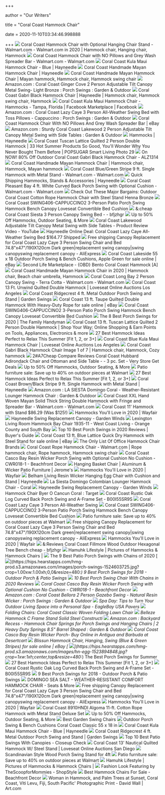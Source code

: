 +++
        
author = "Our Writers"
        
title = "Coral Coast Hammock Chair"
        
date = 2020-11-10T03:34:46.998888
        
+++
[ ![](https://i.pinimg.com/originals/c4/be/d8/c4bed88219a723cf8a71781888e179ec.jpg)](https://i.pinimg.com/originals/c4/be/d8/c4bed88219a723cf8a71781888e179ec.jpg) Coral Coast Hammock Chair with Optional Hanging Chair Stand - Walmart.com -  Walmart.com in 2020 | Hammock chair, Hanging chair, Hammock
[ ![](https://i5.walmartimages.com/asr/185f899c-4fe6-4eb6-b8de-85a17e1e34b3_1.d005a26de786ce9e449eaa6d682f0cd1.jpeg?odnWidth=612&odnHeight=612&odnBg=ffffff)](https://i5.walmartimages.com/asr/185f899c-4fe6-4eb6-b8de-85a17e1e34b3_1.d005a26de786ce9e449eaa6d682f0cd1.jpeg?odnWidth=612&odnHeight=612&odnBg=ffffff) Coral Coast Hammock Chair with NO Pillows and Grey Wash Spreader Bar -  Walmart.com - Walmart.com
[ ![](https://content.haycdn.com/mgen/master:ALZ1208.jpg?is=654,654,0xffffff)](https://content.haycdn.com/mgen/master:ALZ1208.jpg?is=654,654,0xffffff) Coral Coast Kula Maui Hammock Chair - Blue | Hayneedle
[ ![](https://content.haycdn.com/mgen/master:ch001.jpg)](https://content.haycdn.com/mgen/master:ch001.jpg) Coral Coast Handmade Mayan Hammock Chair | Hayneedle
[ ![](https://i.pinimg.com/originals/52/71/0f/52710f71db44b6c97d56a35b275fabf5.jpg)](https://i.pinimg.com/originals/52/71/0f/52710f71db44b6c97d56a35b275fabf5.jpg) Coral Coast Handmade Mayan Hammock Chair | Mayan hammock, Hammock chair, Hammock  swing chair
[ ![](https://images-na.ssl-images-amazon.com/images/I/81m5szR-iNL._AC_SY450_.jpg)](https://images-na.ssl-images-amazon.com/images/I/81m5szR-iNL._AC_SY450_.jpg) Amazon.com : Coral Coast Ginger Cove 2 Person Adjustable Tilt Canopy Metal  Swing- Light Bronze : Porch Swings : Garden & Outdoor
[ ![](https://i.pinimg.com/736x/e1/9b/de/e19bde267a01bb450830a845678f2534.jpg)](https://i.pinimg.com/736x/e1/9b/de/e19bde267a01bb450830a845678f2534.jpg) Coral Coast Gabri Black Hammock Chair | Hayneedle | Hammock chair, Hammock  swing chair, Hammock
[ ![](https://lookaside.fbsbx.com/lookaside/crawler/media/?media_id=265952324585144)](https://lookaside.fbsbx.com/lookaside/crawler/media/?media_id=265952324585144) Coral Coast Kula Maui Hammock Chair - Hammocks - Tampa, Florida | Facebook  Marketplace | Facebook
[ ![](https://images-na.ssl-images-amazon.com/images/I/712hLKmH81L._AC_SX522_.jpg)](https://images-na.ssl-images-amazon.com/images/I/712hLKmH81L._AC_SX522_.jpg) Amazon.com : Coral Coast Lazy Caye 3 Person All-Weather Swing Bed with Toss  Pillows - Cappuccino : Porch Swings : Garden & Outdoor
[ ![](https://i.ebayimg.com/images/g/kNAAAOSwB6RevgTE/s-l300.jpg)](https://i.ebayimg.com/images/g/kNAAAOSwB6RevgTE/s-l300.jpg) Coral Coast Hammock Chair With NO Pillows And Grey Wash Spreader Bar | eBay
[ ![](https://images-na.ssl-images-amazon.com/images/I/91GTGrfG42L._AC_SY450_.jpg)](https://images-na.ssl-images-amazon.com/images/I/91GTGrfG42L._AC_SY450_.jpg) Amazon.com : Sturdy Coral Coast Lakewood 2 Person Adjustable Tilt Canopy  Metal Swing with Side Tables : Garden & Outdoor
[ ![](https://images.hayneedle.com/mgen/inuse:ALZ1096.jpg)](https://images.hayneedle.com/mgen/inuse:ALZ1096.jpg) Hammocks | Hayneedle
[ ![](https://media1.popsugar-assets.com/files/thumbor/7cvuWyvgh7EjaJlV8rAMf4UWTik/fit-in/1024x1024/filters:format_auto-!!-:strip_icc-!!-/2019/05/23/795/n/1922441/d86f00bea217a3ad_netimguXPdWU/i/Coral-Coast-Tuscan-Lattice-Quilted-2-Person-Double-Hammock.jpg)](https://media1.popsugar-assets.com/files/thumbor/7cvuWyvgh7EjaJlV8rAMf4UWTik/fit-in/1024x1024/filters:format_auto-!!-:strip_icc-!!-/2019/05/23/795/n/1922441/d86f00bea217a3ad_netimguXPdWU/i/Coral-Coast-Tuscan-Lattice-Quilted-2-Person-Double-Hammock.jpg) Coral Coast Tuscan Lattice Quilted 2 Person Double Hammock | 33 Hot Summer  Products So Good, You'll Wonder Why You Never Bought Them Before | POPSUGAR  Smart Living Photo 29
[ ![](https://images.prod.meredith.com/product/73084a8fb45d1f09c4fbf27a8910a8f2/1551902164691/l/coral-coast-gabri-black-hammock-chair-with-steel-stand-alz1314)](https://images.prod.meredith.com/product/73084a8fb45d1f09c4fbf27a8910a8f2/1551902164691/l/coral-coast-gabri-black-hammock-chair-with-steel-stand-alz1314) On NOW! 80% Off Outdoor Coral Coast Gabri Black Hammock Chair - ALZ1314
[ ![](https://i.pinimg.com/originals/65/9e/18/659e1867ce79ad7f88836e1c20490806.jpg)](https://i.pinimg.com/originals/65/9e/18/659e1867ce79ad7f88836e1c20490806.jpg) Coral Coast Handmade Mayan Hammock Chair | Hammock chair, Hammock, Mayan  hammock
[ ![](https://i5.walmartimages.com/asr/3945477f-9a71-4362-bc90-814a5e650638_1.31b56b6973d9f446ef0031ecd10e5934.jpeg)](https://i5.walmartimages.com/asr/3945477f-9a71-4362-bc90-814a5e650638_1.31b56b6973d9f446ef0031ecd10e5934.jpeg) Coral Coast Blue/Green Stripe 9 ft. Single Hammock with Metal Stand -  Walmart.com - Walmart.com
[ ![](https://content.haycdn.com/mgen/master:MX105.jpg?is=400,400,0xffffff)](https://content.haycdn.com/mgen/master:MX105.jpg?is=400,400,0xffffff) Quick Shipping Hammocks, Stands & Accessories | Hayneedle
[ ![](https://i5.walmartimages.com/asr/5981528d-4f53-4ea7-8583-f7ddbe1727c8_1.59e74d275c19f81a7abefa7da030632b.jpeg?odnWidth=612&odnHeight=612&odnBg=ffffff)](https://i5.walmartimages.com/asr/5981528d-4f53-4ea7-8583-f7ddbe1727c8_1.59e74d275c19f81a7abefa7da030632b.jpeg?odnWidth=612&odnHeight=612&odnBg=ffffff) Coral Coast Pleasant Bay 4 ft. White Curved Back Porch Swing with Optional  Cushion - Walmart.com - Walmart.com
[ ![](https://images.prod.meredith.com/product/4616dfefb80b4e722c30cf72c7e5f708/1534760345859/l/island-bay-cotton-rope-hammock-chair-with-steel-stand-henna-bronze)](https://images.prod.meredith.com/product/4616dfefb80b4e722c30cf72c7e5f708/1534760345859/l/island-bay-cotton-rope-hammock-chair-with-steel-stand-henna-bronze) Check Out These Major Bargains: Outdoor Coral Coast Cotton Rope Hammock  Chair with Steel Stand Henna Bronze
[ ![](https://c.shld.net/rpx/i/s/pi/mp/10191671/prod_19124361038?src=https%3A%2F%2Fi.ebayimg.com%2Fimages%2Fg%2FdpMAAOSwx09e4iEk%2Fs-l1600.jpg&d=e5682139bf77100b950bddd3a1cba75e005f6cc4&hei=333&wid=333&op_sharpen=1)](https://c.shld.net/rpx/i/s/pi/mp/10191671/prod_19124361038?src=https%3A%2F%2Fi.ebayimg.com%2Fimages%2Fg%2FdpMAAOSwx09e4iEk%2Fs-l1600.jpg&d=e5682139bf77100b950bddd3a1cba75e005f6cc4&hei=333&wid=333&op_sharpen=1) Coral Coast SWING406-CAPPUCCINO2 3-Person Patio Porch Swing Hammock Bench  Canopy Loveseat Convertible Bed Cushion
[ ![](http://ecx.images-amazon.com/images/I/61mrDfCLdlL.SL280_.jpg)](http://ecx.images-amazon.com/images/I/61mrDfCLdlL.SL280_.jpg) &:cheap Coral Coast Siesta 3 Person Canopy Swing Bed - - bfjzhgr
[ ![](https://hip2save.com/wp-content/uploads/2019/08/Coral-Coast-Executive-XXL-Rope-Double-Hammock-2.jpg?resize=1024%2C1024&strip=all)](https://hip2save.com/wp-content/uploads/2019/08/Coral-Coast-Executive-XXL-Rope-Double-Hammock-2.jpg?resize=1024%2C1024&strip=all) Up to 50% Off Hammocks, Outdoor Seating, & More
[ ![](https://i.ytimg.com/vi/MhpQSZ_780k/hqdefault.jpg)](https://i.ytimg.com/vi/MhpQSZ_780k/hqdefault.jpg) Coral Coast Lakewood Adjustable Tilt Canopy Metal Swing with Side Tables -  Product Review Video - YouTube
[ ![](https://i0.wp.com/www.freshouttatime.com/wp-content/uploads/2019/07/Coral-Coast-Lazy-Caye.jpg?fit=700%2C700&ssl=1)](https://i0.wp.com/www.freshouttatime.com/wp-content/uploads/2019/07/Coral-Coast-Lazy-Caye.jpg?fit=700%2C700&ssl=1) Hayneedle Online Deal: Coral Coast Lazy Caye All-Weather Swing Bed $164.77  Shipped
[ ![](https://ae01.alicdn.com/kf/HTB1dYsnHFXXXXbqaXXXq6xXFXXXm/Free-shipping-Canopy-Replacement-for-Coral-Coast-Lazy-Caye-3-Person-Swing-Chair-and-Bed-74.jpg_960x960.jpg)](https://ae01.alicdn.com/kf/HTB1dYsnHFXXXXbqaXXXq6xXFXXXm/Free-shipping-Canopy-Replacement-for-Coral-Coast-Lazy-Caye-3-Person-Swing-Chair-and-Bed-74.jpg_960x960.jpg) Free shipping Canopy Replacement for Coral Coast Lazy Caye 3 Person Swing  Chair and Bed 74.8"x47"/190X120cm Dark green|replacement swing canopy|swing  canopyswing replacement canopy - AliExpress
[ ![](https://i.ebayimg.com/images/g/LikAAOSwnilfJUAb/s-l1600.jpg)](https://i.ebayimg.com/images/g/LikAAOSwnilfJUAb/s-l1600.jpg) Coral Coast Lakeside 55 x 18 Outdoor Porch Swing & Bench Cushions, Apple  Green for sale online | eBay
[ ![](https://slm-assets.secondlife.com/assets/24011752/lightbox/coral_coast_hammock_ad_final3.jpg?1562724874)](https://slm-assets.secondlife.com/assets/24011752/lightbox/coral_coast_hammock_ad_final3.jpg?1562724874) Second Life Marketplace - {OBD} Bento Coral Coast Hammock [A]
[ ![](https://i.pinimg.com/474x/9f/59/32/9f5932a7f23f6c673208b018e0bfbfd0.jpg)](https://i.pinimg.com/474x/9f/59/32/9f5932a7f23f6c673208b018e0bfbfd0.jpg) Coral Coast Handmade Mayan Hammock Chair in 2020 | Hammock chair, Beach  chair umbrella, Hammock
[ ![](https://i5.walmartimages.com/asr/6d3a17a1-92ee-4f9b-aabe-9dbf7e3ea4ec.22e2317f043ec284ea955220e2d13ea8.jpeg?odnWidth=612&odnHeight=612&odnBg=ffffff)](https://i5.walmartimages.com/asr/6d3a17a1-92ee-4f9b-aabe-9dbf7e3ea4ec.22e2317f043ec284ea955220e2d13ea8.jpeg?odnWidth=612&odnHeight=612&odnBg=ffffff) Coral Coast Long Bay 2 Person Canopy Swing - Terra Cotta - Walmart.com -  Walmart.com
[ ![](https://cdn.filestackcontent.com/resize=w:2000,h:2000,f:crop/auto_image/compress/quality=v:60/67WYherbRk65TlgbB9It)](https://cdn.filestackcontent.com/resize=w:2000,h:2000,f:crop/auto_image/compress/quality=v:60/67WYherbRk65TlgbB9It) Coral Coast 13 Ft. Unwind Quilted Double Hammock | Loveseat Online Auctions  Los Angeles
[ ![](http://gardenswings.name/wp-content/uploads/Coral_Coast_Ridgecrest_4_ft_Metal_Outdoor_Porch_Swing_and_Stand_01_tuf.jpg)](http://gardenswings.name/wp-content/uploads/Coral_Coast_Ridgecrest_4_ft_Metal_Outdoor_Porch_Swing_and_Stand_01_tuf.jpg) Coral Coast Ridgecrest 4 ft. Metal Outdoor Porch Swing and Stand | Garden  Swings
[ ![](https://i.ebayimg.com/images/g/MH0AAOSwrjtc1bKd/s-l1600.jpg)](https://i.ebayimg.com/images/g/MH0AAOSwrjtc1bKd/s-l1600.jpg) Coral Coast 13 ft. Taupe Quilted Double Hammock With Heavy-Duty Rope for  sale online | eBay
[ ![](https://c.shld.net/rpx/i/s/pi/mp/10191671/prod_19124360138?src=https%3A%2F%2Fi.ebayimg.com%2Fimages%2Fg%2F2-cAAOSwC89e4iAY%2Fs-l1600.jpg&d=3deab36dddd70b1a8339908b549d1830a1b632da&?hei=64&wid=64&qlt=50)](https://c.shld.net/rpx/i/s/pi/mp/10191671/prod_19124360138?src=https%3A%2F%2Fi.ebayimg.com%2Fimages%2Fg%2F2-cAAOSwC89e4iAY%2Fs-l1600.jpg&d=3deab36dddd70b1a8339908b549d1830a1b632da&?hei=64&wid=64&qlt=50) Coral Coast SWING406-CAPPUCCINO2 3-Person Patio Porch Swing Hammock Bench  Canopy Loveseat Convertible Bed Cushion
[ ![](https://www.familyhandyman.com/wp-content/uploads/2020/08/porch-swing-5b31b6c3-87d0-4196-b667-9fe5bd6b55e7_1.4e6ba5a2b555f0af13c6a945186e26fc.jpg)](https://www.familyhandyman.com/wp-content/uploads/2020/08/porch-swing-5b31b6c3-87d0-4196-b667-9fe5bd6b55e7_1.4e6ba5a2b555f0af13c6a945186e26fc.jpg) The 8 Best Porch Swings for 2020 | The Family Handyman
[ ![](https://s1.sywcdn.net/getImage?url=https%3A%2F%2Fimages.hayneedle.com%2Fmgen%2Fmaster%3AALZ1007.jpg%3Fis%3D1600%2C1600%2C0xffffff&t=Product&w=1500&h=1500&qlt=100&mrg=1&str=1&s=ed82f623156eea831d5f37aa51314878)](https://s1.sywcdn.net/getImage?url=https%3A%2F%2Fimages.hayneedle.com%2Fmgen%2Fmaster%3AALZ1007.jpg%3Fis%3D1600%2C1600%2C0xffffff&t=Product&w=1500&h=1500&qlt=100&mrg=1&str=1&s=ed82f623156eea831d5f37aa51314878) Coral Coast 13 ft. Tuscan Lattice Quilted 2 Person Double Hammock | Shop  Your Way: Online Shopping & Earn Points on Tools, Appliances, Electronics &  more
[ ![](https://www.gardenoutline.com/wp-content/uploads/2019/04/Best-Hammock-Ideas-Nautical-Quilted-Hammock-by-Coral-Coast-800x800.jpg)](https://www.gardenoutline.com/wp-content/uploads/2019/04/Best-Hammock-Ideas-Nautical-Quilted-Hammock-by-Coral-Coast-800x800.jpg) 27 Best Hammock Ideas Perfect to Relax This Summer [Fit 1, 2, or 3+]
[ ![](https://cdn.filestackcontent.com/resize=w:2000,h:2000,f:crop/auto_image/compress/quality=v:60/Wml0LiiYSkiXHDKDD7dk)](https://cdn.filestackcontent.com/resize=w:2000,h:2000,f:crop/auto_image/compress/quality=v:60/Wml0LiiYSkiXHDKDD7dk) Coral Coast Blue Kula Maui Hammock Chair | Loveseat Online Auctions Los  Angeles
[ ![](https://i.pinimg.com/474x/fe/9a/05/fe9a05cae93ef30fffffb488c0a8ff2b.jpg)](https://i.pinimg.com/474x/fe/9a/05/fe9a05cae93ef30fffffb488c0a8ff2b.jpg) Coral Coast Gabri Black Hammock Chair Image 1 of 7 | Hammock chair, Hammock,  Cozy hammock
[ ![](http://ecx.images-amazon.com/images/I/61E3dbcZ6WL.jpg)](http://ecx.images-amazon.com/images/I/61E3dbcZ6WL.jpg) 2#A7Cheap Compare Reviews Coral Coast Hubbard Adirondack Chair and Ottoman  and Side Table - - 3 pc. Set - Very Store Get Deals
[ ![](https://hip2save.com/wp-content/uploads/2019/08/Coral-Coast-Executive-XXL-Rope-Double-Hammock.jpg)](https://hip2save.com/wp-content/uploads/2019/08/Coral-Coast-Executive-XXL-Rope-Double-Hammock.jpg) Up to 50% Off Hammocks, Outdoor Seating, & More
[ ![](https://www.gannett-cdn.com/presto/2020/06/10/USAT/20a74d37-49ef-4e84-aa40-0fcf5112518e-porch_swing.jpg?crop=897,673,x180,y0&quality=50&width=640)](https://www.gannett-cdn.com/presto/2020/06/10/USAT/20a74d37-49ef-4e84-aa40-0fcf5112518e-porch_swing.jpg?crop=897,673,x180,y0&quality=50&width=640) Patio furniture sale: Save up to 40% on outdoor pieces at Walmart
[ ![](https://www.gardenoutline.com/wp-content/uploads/2019/04/Best-Hammock-Ideas-Algoma-Cotton-Rope-Hammock-with-Metal-Stand-Deluxe-Set-by-Coral-Coast-800x800.jpg)](https://www.gardenoutline.com/wp-content/uploads/2019/04/Best-Hammock-Ideas-Algoma-Cotton-Rope-Hammock-with-Metal-Stand-Deluxe-Set-by-Coral-Coast-800x800.jpg) 27 Best Hammock Ideas Perfect to Relax This Summer [Fit 1, 2, or 3+]
[ ![](https://content.haycdn.com/mgen/master:USI047.jpg)](https://content.haycdn.com/mgen/master:USI047.jpg) Coral Coast Brown/Black Stripe 9 ft. Single Hammock with Metal Stand |  Hayneedle
[ ![](https://images-na.ssl-images-amazon.com/images/I/51%2BGC2RO6LL._AC_SX425_.jpg)](https://images-na.ssl-images-amazon.com/images/I/51%2BGC2RO6LL._AC_SX425_.jpg) Amazon.com : LA SIESTA Domingo Coral - Weather-Resistant Lounger Hammock  Chair : Garden & Outdoor
[ ![](https://i5.walmartimages.com/asr/80571199-95af-46b2-9275-4ed6eabeeb2c_1.d5837c771e29304e128f9fd20bda3c81.jpeg?odnWidth=612&odnHeight=612&odnBg=ffffff)](https://i5.walmartimages.com/asr/80571199-95af-46b2-9275-4ed6eabeeb2c_1.d5837c771e29304e128f9fd20bda3c81.jpeg?odnWidth=612&odnHeight=612&odnBg=ffffff) Coral Coast XXL Hand Woven Mayan Solid Thick String Double Hammock with  Fringe and Spreader Bar - Walmart.com - Walmart.com
[ ![](https://www.passionforsavings.com/content/uploads/2019/06/hammock-featured-1.png)](https://www.passionforsavings.com/content/uploads/2019/06/hammock-featured-1.png) Coral Coast 11' Hammock with Stand $86.29 (Was $125!)
[ ![](https://secure.img1-ag.wfcdn.com/im/76323016/resize-h600-w600%5Ecompr-r85/4658/46580486/Hammocks.jpg)](https://secure.img1-ag.wfcdn.com/im/76323016/resize-h600-w600%5Ecompr-r85/4658/46580486/Hammocks.jpg) Hammocks You'll Love in 2020 | Wayfair
[ ![](https://www.gardenwinds.com/images/coral-coast-bellora-gazebo-swing-v6.jpg)](https://www.gardenwinds.com/images/coral-coast-bellora-gazebo-swing-v6.jpg) Hayneedle Swing Replacement Canopy - Garden Winds
[ ![](https://images2.imgix.net/p4dbimg/8/images/1935-11.jpg?trim=color&trimcolor=FFFFFF&trimtol=5&w=1024&h=768&fm=pjpg&auto=format)](https://images2.imgix.net/p4dbimg/8/images/1935-11.jpg?trim=color&trimcolor=FFFFFF&trimtol=5&w=1024&h=768&fm=pjpg&auto=format) Lexington Living Room Hammock Bay Chair 1935-11 - West Coast Living -  Orange County and South Bay
[ ![](https://www.topbest10reviews.com/wp-content/uploads/2018/07/10.-Coral-Coast-Porch-Swing.jpg)](https://www.topbest10reviews.com/wp-content/uploads/2018/07/10.-Coral-Coast-Porch-Swing.jpg) Top 10 Best Porch Swings in 2020 Reviews | Buyer's Guide
[ ![](https://i.ebayimg.com/images/g/oK0AAOSwHSxeMcaf/s-l1600.jpg)](https://i.ebayimg.com/images/g/oK0AAOSwHSxeMcaf/s-l1600.jpg) Coral Coast 13 ft. Blue Lattice Quick Dry Hammock with Steel Stand for sale  online | eBay
[ ![](https://standorsit.com/wp-content/uploads/2019/08/Office-chair-hammock-brands.jpg)](https://standorsit.com/wp-content/uploads/2019/08/Office-chair-hammock-brands.jpg) The Only List Of Office Hammock Chair Brands
[ ![](https://i.pinimg.com/474x/58/19/08/5819083e9281f697ea8f6e28bc814946.jpg)](https://i.pinimg.com/474x/58/19/08/5819083e9281f697ea8f6e28bc814946.jpg) Coral Coast Rope Hammock Chair - Walmart.com | Rope hammock chair, Rope  hammock, Hammock swing chair
[ ![](https://images-na.ssl-images-amazon.com/images/I/519i8RyXnGL._SS510_.jpg)](https://images-na.ssl-images-amazon.com/images/I/519i8RyXnGL._SS510_.jpg) Coral Coast Casco Bay Resin Wicker Porch Swing with Optional Cushion No  Cushion - CWR018-1 - Beachfront Decor
[ ![](https://media.jeromes.com/content/Image/products/WDS80PFAE_X.jpg)](https://media.jeromes.com/content/Image/products/WDS80PFAE_X.jpg) Hanging Basket Chair | Aluminum & Wicker Patio Furniture | Jerome's
[ ![](https://secure.img1-ag.wfcdn.com/im/67191749/resize-h400-p1-w400%5Ecompr-r70/5094/50941348/Banach+Chair+Hammock.jpg)](https://secure.img1-ag.wfcdn.com/im/67191749/resize-h400-p1-w400%5Ecompr-r70/5094/50941348/Banach+Chair+Hammock.jpg) Hammocks You'll Love in 2020 | Wayfair
[ ![](https://content.haycdn.com/mgen/master:HONG001.jpg)](https://content.haycdn.com/mgen/master:HONG001.jpg) Belham Living Resin Wicker Hanging Egg Chair with Cushion and Stand |  Hayneedle
[ ![](https://static.frontera.com/media/catalog/product/cache/1/thumbnail/500x500/9df78eab33525d08d6e5fb8d27136e95/c/o/coral_2_1_1.jpg)](https://static.frontera.com/media/catalog/product/cache/1/thumbnail/500x500/9df78eab33525d08d6e5fb8d27136e95/c/o/coral_2_1_1.jpg) La Siesta Domingo Colombian Lounger Hammock Chair - Coral
[ ![](https://www.gardenwinds.com/images/coral-coast-long-bay-swing-v4.jpg)](https://www.gardenwinds.com/images/coral-coast-long-bay-swing-v4.jpg) Hayneedle Swing Replacement Canopy - Garden Winds
[ ![](https://target.scene7.com/is/image/Target/GUEST_c1e8602e-5c52-4f57-85ca-c27af3b81beb?wid=488&hei=488&fmt=pjpeg)](https://target.scene7.com/is/image/Target/GUEST_c1e8602e-5c52-4f57-85ca-c27af3b81beb?wid=488&hei=488&fmt=pjpeg) Hammock Chair Byer O Cancun Coral : Target
[ ![](http://www.justinrowan.net/image/cache/data/category_30/Coral%20Coast%20Rustic%20Oak%20Log%20Curved%20Back%20Porch%20Swing%20and%20AFrame%20Set%20B00I55SR9S-500x500-product_popup.jpg)](http://www.justinrowan.net/image/cache/data/category_30/Coral%20Coast%20Rustic%20Oak%20Log%20Curved%20Back%20Porch%20Swing%20and%20AFrame%20Set%20B00I55SR9S-500x500-product_popup.jpg) Coral Coast Rustic Oak Log Curved Back Porch Swing and A-Frame Set -  B00I55SR9S
[ ![](https://images.porch-swings.biz/l-m/lazy-caye-3-person-weather.jpg)](https://images.porch-swings.biz/l-m/lazy-caye-3-person-weather.jpg) Coral Coast Lazy Caye 3 Person All-Weather Swing
[ ![](https://c.shld.net/rpx/i/s/pi/mp/10191671/prod_19124360238?src=https%3A%2F%2Fi.ebayimg.com%2Fimages%2Fg%2F5z8AAOSwyHFe4iAY%2Fs-l1600.jpg&d=c1a1610e560202e1309145a92e0d2a4a0ebdeefe&hei=333&wid=333&op_sharpen=1)](https://c.shld.net/rpx/i/s/pi/mp/10191671/prod_19124360238?src=https%3A%2F%2Fi.ebayimg.com%2Fimages%2Fg%2F5z8AAOSwyHFe4iAY%2Fs-l1600.jpg&d=c1a1610e560202e1309145a92e0d2a4a0ebdeefe&hei=333&wid=333&op_sharpen=1) Coral Coast SWING406-CAPPUCCINO2 3-Person Patio Porch Swing Hammock Bench  Canopy Loveseat Convertible Bed Cushion
[ ![](https://www.gannett-cdn.com/presto/2020/06/10/USAT/c0559b2c-b527-4326-b675-c5466a7f7299-patio_hero.jpg?crop=4779,2689,x0,y0&width=3200&height=1680&fit=bounds)](https://www.gannett-cdn.com/presto/2020/06/10/USAT/c0559b2c-b527-4326-b675-c5466a7f7299-patio_hero.jpg?crop=4779,2689,x0,y0&width=3200&height=1680&fit=bounds) Patio furniture sale: Save up to 40% on outdoor pieces at Walmart
[ ![](https://ae01.alicdn.com/kf/HTB1K1KiRVXXXXbQXXXXq6xXFXXXX.jpg?size=529252&height=800&width=800&hash=c994da34744e19c1bcd91f2ebb5dc441)](https://ae01.alicdn.com/kf/HTB1K1KiRVXXXXbQXXXXq6xXFXXXX.jpg?size=529252&height=800&width=800&hash=c994da34744e19c1bcd91f2ebb5dc441) Free shipping Canopy Replacement for Coral Coast Lazy Caye 3 Person Swing  Chair and Bed 74.8"x47"/190X120cm Dark green|replacement swing canopy|swing  canopyswing replacement canopy - AliExpress
[ ![](https://secure.img1-ag.wfcdn.com/im/64803543/compr-r85/1213/121374216/default.jpg)](https://secure.img1-ag.wfcdn.com/im/64803543/compr-r85/1213/121374216/default.jpg) Hammocks You'll Love in 2020 | Wayfair
[ ![](http://ecx.images-amazon.com/images/I/51Ps7KYSbdL.SL280_.jpg)](http://ecx.images-amazon.com/images/I/51Ps7KYSbdL.SL280_.jpg) &:Reviews Coral Coast Fillmore Wood Outdoor Hexagonal Tree Bench cheap -  bfjzhgr
[ ![](https://cdn.shopify.com/s/files/1/0273/4797/6330/t/11/assets/Enorm-Gallery55205-Hamuhk-ThinHangoutChair-HammockChair-Coral-TropicalParadise-Panama-IslePalenque-TravelHammock-OutdoorHammock-PalmTree-Paradise-1590526926-5ecd83cebedf5_580x580.jpg?v=1590526929)](https://cdn.shopify.com/s/files/1/0273/4797/6330/t/11/assets/Enorm-Gallery55205-Hamuhk-ThinHangoutChair-HammockChair-Coral-TropicalParadise-Panama-IslePalenque-TravelHammock-OutdoorHammock-PalmTree-Paradise-1590526926-5ecd83cebedf5_580x580.jpg?v=1590526929) Hamuhk Lifestyle | Pictures of Hammocks & Hammock Chairs |
[ ![](https://the9best.com/wp-content/uploads/2019/02/4.B00KBE6LRQ.jpg)](https://the9best.com/wp-content/uploads/2019/02/4.B00KBE6LRQ.jpg) The 9 Best Patio Porch Swings with Chains of 2020
[ ![](https://hips.hearstapps.com/hmg-prod.s3.amazonaws.com/images/porch-swings-1524603725.jpg?crop=1.00xw:1.00xh;0,0&resize=480:*)](https://hips.hearstapps.com/hmg-prod.s3.amazonaws.com/images/porch-swings-1524603725.jpg?crop=1.00xw:1.00xh;0,0&resize=480:*) 9 Best Porch Swings for 2018 - Outdoor Porch & Patio Swings
[ ![](https://alltopstuffs.com/wp-content/uploads/2018/07/B000HJ9FZU.jpg)](https://alltopstuffs.com/wp-content/uploads/2018/07/B000HJ9FZU.jpg) 10 Best Porch Swing Chair With Chains in 2020 Reviews
[ ![](https://images-na.ssl-images-amazon.com/images/I/51X7vbGp0eL._SS510_.jpg)](https://images-na.ssl-images-amazon.com/images/I/51X7vbGp0eL._SS510_.jpg) Coral Coast Casco Bay Resin Wicker Porch Swing with Optional Cushion No  Cushion - CWR018-1 - Beachfront Decor
[ ![](https://images-na.ssl-images-amazon.com/images/I/71cvR95J8WL._AC_SL1000_.jpg)](https://images-na.ssl-images-amazon.com/images/I/71cvR95J8WL._AC_SL1000_.jpg) Amazon.com : Coral Coast Bellora 2 Person Gazebo Swing - Natural Resin  Wicker : Porch Swings : Garden & Outdoor
[ ![](https://eaglebaypavers.com/site/wp-content/uploads/2020/03/DJI_0027-scaled.jpg)](https://eaglebaypavers.com/site/wp-content/uploads/2020/03/DJI_0027-scaled.jpg) Spa Day: Tips to Turn Your Outdoor Living Space into a Personal Spa -  EagleBay USA Pavers
[ ![](http://www.stmarysmunicipalairport.com/b/2016/12/coral-coast-del-rey-double-chaise-lounge-outdoor-with-canopy-for-patio-furniture-ideas-chaise-lounge-outdoor-chaise-lounge-patio-furniture-double-chase-lounge-chaise-patio-lounge-chairs-patio-chaise-l.jpg)](http://www.stmarysmunicipalairport.com/b/2016/12/coral-coast-del-rey-double-chaise-lounge-outdoor-with-canopy-for-patio-furniture-ideas-chaise-lounge-outdoor-chaise-lounge-patio-furniture-double-chase-lounge-chaise-patio-lounge-chairs-patio-chaise-l.jpg) Folding Chairs: Coral Coast Classic Woven Folding Lawn Chair
[ ![](https://images.porch-swings.biz/l-m/hammock-c-frame-stand-solid-2ynkDwhXme5iPA.jpg)](https://images.porch-swings.biz/l-m/hammock-c-frame-stand-solid-2ynkDwhXme5iPA.jpg) Belleze Hammock C Frame Stand Solid Steel Constructi
[ ![](https://images-na.ssl-images-amazon.com/images/I/71oCbeeFd6L._AC_SL1500_.jpg)](https://images-na.ssl-images-amazon.com/images/I/71oCbeeFd6L._AC_SL1500_.jpg) Amazon.com : Backyard Recess - Hammock Chair Springs for Porch Swings and Hanging  Chairs | 2 Heavy Duty Springs 8.5" Barrel Shaped : Garden & Outdoor
[ ![](https://m.media-amazon.com/images/I/618uaK+JVyL.jpg)](https://m.media-amazon.com/images/I/618uaK+JVyL.jpg) Coral Coast Casco Bay Resin Wicker Porch- Buy Online in Antigua and Barbuda  at Desertcart
[ ![](https://i.ebayimg.com/images/g/DjIAAOSwl2xcuTgV/s-l225.jpg)](https://i.ebayimg.com/images/g/DjIAAOSwl2xcuTgV/s-l225.jpg) Blissun Hammock Chair, Hanging, Swing (Blue & Green Stripes) for sale  online | eBay
[ ![](https://hips.hearstapps.com/hmg-prod.s3.amazonaws.com/images/hn-egg-1523894848.jpg?crop=1xw:1xh;center,top&resize=480:*)](https://hips.hearstapps.com/hmg-prod.s3.amazonaws.com/images/hn-egg-1523894848.jpg?crop=1xw:1xh;center,top&resize=480:*) The Best Porch Swings for Summer
[ ![](https://www.gardenoutline.com/wp-content/uploads/2019/04/Best-Hammock-Ideas-Sienna-Stripe-Quilted-Hammock-by-Coral-Coast-800x800.jpg)](https://www.gardenoutline.com/wp-content/uploads/2019/04/Best-Hammock-Ideas-Sienna-Stripe-Quilted-Hammock-by-Coral-Coast-800x800.jpg) 27 Best Hammock Ideas Perfect to Relax This Summer [Fit 1, 2, or 3+]
[ ![](http://www.justinrowan.net/image/cache/data/category_30/Coral%20Coast%20Rustic%20Oak%20Log%20Curved%20Back%20Porch%20Swing%20and%20AFrame%20Set%20B00I55SR9S_5-500x500-product_popup.jpg)](http://www.justinrowan.net/image/cache/data/category_30/Coral%20Coast%20Rustic%20Oak%20Log%20Curved%20Back%20Porch%20Swing%20and%20AFrame%20Set%20B00I55SR9S_5-500x500-product_popup.jpg) Coral Coast Rustic Oak Log Curved Back Porch Swing and A-Frame Set -  B00I55SR9S
[ ![](https://hips.hearstapps.com/hmg-prod.s3.amazonaws.com/images/coralcoast-wicker-porch-swing-1524597690.jpg)](https://hips.hearstapps.com/hmg-prod.s3.amazonaws.com/images/coralcoast-wicker-porch-swing-1524597690.jpg) 9 Best Porch Swings for 2018 - Outdoor Porch & Patio Swings
[ ![](https://www.seatsandmore.com/wp-content/uploads/2020/05/DOL18-13_ambiance_002-scaled-e1591263862158.jpg)](https://www.seatsandmore.com/wp-content/uploads/2020/05/DOL18-13_ambiance_002-scaled-e1591263862158.jpg) DOMINGO SEA SALT - WEATHER-RESISTANT COMFORT HAMMOCK CHAIR - Seats & More
[ ![](https://ae01.alicdn.com/kf/HTB1BnUmHFXXXXa3aXXXq6xXFXXX7/Free-shipping-Canopy-Replacement-for-Coral-Coast-Lazy-Caye-3-Person-Swing-Chair-and-Bed-74.jpg)](https://ae01.alicdn.com/kf/HTB1BnUmHFXXXXa3aXXXq6xXFXXX7/Free-shipping-Canopy-Replacement-for-Coral-Coast-Lazy-Caye-3-Person-Swing-Chair-and-Bed-74.jpg) Free shipping Canopy Replacement for Coral Coast Lazy Caye 3 Person Swing  Chair and Bed 74.8"x47"/190X120cm Dark green|replacement swing canopy|swing  canopyswing replacement canopy - AliExpress
[ ![](https://secure.img1-ag.wfcdn.com/im/17736204/resize-h310-w310%5Ecompr-r85/1151/115101514/abernathy-hanging-egg-swing-chair.jpg)](https://secure.img1-ag.wfcdn.com/im/17736204/resize-h310-w310%5Ecompr-r85/1151/115101514/abernathy-hanging-egg-swing-chair.jpg) Hammocks You'll Love in 2020 | Wayfair
[ ![](https://c.shld.net/rpx/i/s/pi/mp/10470544/prod_19092400539?src=https%3A%2F%2Fi.ebayimg.com%2Fimages%2Fg%2FPDwAAOSwmsxe5C6r%2Fs-l1600.jpg&d=07f10f04ce01f93df290837651967de166a66501&hei=333&wid=333&op_sharpen=1)](https://c.shld.net/rpx/i/s/pi/mp/10470544/prod_19092400539?src=https%3A%2F%2Fi.ebayimg.com%2Fimages%2Fg%2FPDwAAOSwmsxe5C6r%2Fs-l1600.jpg&d=07f10f04ce01f93df290837651967de166a66501&hei=333&wid=333&op_sharpen=1) Coral Coast 8910HNDI Algoma 11-ft. Cotton Rope Hammock with Metal Stand  Deluxe Set
[ ![](https://hip2save.com/wp-content/uploads/2019/08/Coral-Coast-Oxford-Folding-Lawn-Chairs-2.jpg?resize=1024%2C732&strip=all)](https://hip2save.com/wp-content/uploads/2019/08/Coral-Coast-Oxford-Folding-Lawn-Chairs-2.jpg?resize=1024%2C732&strip=all) Up to 50% Off Hammocks, Outdoor Seating, & More
[ ![](https://m.media-amazon.com/images/I/516Kl7fAxYL.jpg)](https://m.media-amazon.com/images/I/516Kl7fAxYL.jpg) Best Garden Swing Chairs
[ ![](https://content.haycdn.com/mgen/inuse:ALZ151.jpg)](https://content.haycdn.com/mgen/inuse:ALZ151.jpg) Outdoor Porch Swing & Bench Cushions Coral Coast Classic 55 x 18 in
[ ![](https://content.haycdn.com/mgen/inuse:ALZ1208.jpg?is=654,654,0xffffff)](https://content.haycdn.com/mgen/inuse:ALZ1208.jpg?is=654,654,0xffffff) Coral Coast Kula Maui Hammock Chair - Blue | Hayneedle
[ ![](http://gardenswings.name/wp-content/uploads/Coral_Coast_Ridgecrest_4_ft_Metal_Outdoor_Porch_Swing_and_Stand_04_nafq.jpg)](http://gardenswings.name/wp-content/uploads/Coral_Coast_Ridgecrest_4_ft_Metal_Outdoor_Porch_Swing_and_Stand_04_nafq.jpg) Coral Coast Ridgecrest 4 ft. Metal Outdoor Porch Swing and Stand | Garden  Swings
[ ![](https://closeupcheck.com/wp-content/uploads/2018/03/B00JH9CZVM.jpg)](https://closeupcheck.com/wp-content/uploads/2018/03/B00JH9CZVM.jpg) Top 10 Best Patio Swings With Canopies - Closeup Check
[ ![](https://cdn.filestackcontent.com/resize=w:2000,h:2000,f:crop/auto_image/compress/quality=v:60/4tuhQYHiSmKNHjfAHShF)](https://cdn.filestackcontent.com/resize=w:2000,h:2000,f:crop/auto_image/compress/quality=v:60/4tuhQYHiSmKNHjfAHShF) Coral Coast 13' Nautical Quilted Hammock W/ Steel Stand | Loveseat Online  Auctions San Diego
[ ![](http://images.porch-swings.biz/l-m/porch-swing-hangers-heavy-duty.jpg)](http://images.porch-swings.biz/l-m/porch-swing-hangers-heavy-duty.jpg) Scandinavian Style Wood Porch Swing Stand for 4ft
[ ![](https://www.gannett-cdn.com/presto/2020/06/10/USAT/ce702822-b539-4c91-b144-cd5c9aa093b2-hammock.jpg?crop=897,673,x180,y0&quality=50&width=640)](https://www.gannett-cdn.com/presto/2020/06/10/USAT/ce702822-b539-4c91-b144-cd5c9aa093b2-hammock.jpg?crop=897,673,x180,y0&quality=50&width=640) Patio furniture sale: Save up to 40% on outdoor pieces at Walmart
[ ![](https://cdn.shopify.com/s/files/1/0273/4797/6330/t/8/assets/Enorm-Gallery55205-hangout-chair-coral-panama0001-1588575967-5eafbedf94d88_580x580.jpg?v=1588575970)](https://cdn.shopify.com/s/files/1/0273/4797/6330/t/8/assets/Enorm-Gallery55205-hangout-chair-coral-panama0001-1588575967-5eafbedf94d88_580x580.jpg?v=1588575970) Hamuhk Lifestyle | Pictures of Hammocks & Hammock Chairs |
[ ![](https://img.shopstyle-cdn.com/sim/6d/e1/6de117b0212e5a6ac4b1f1d10347989f_xlarge/clearance-large-hammock-chair-swing-relax-hanging-swing-chair-cotton-weave-for-superior-comfort-durability-air-sky-chair-swing-with-tassel-for-yard-bedroom-patio-porch-indoor-outdoor-b839-walmart-com.jpg)](https://img.shopstyle-cdn.com/sim/6d/e1/6de117b0212e5a6ac4b1f1d10347989f_xlarge/clearance-large-hammock-chair-swing-relax-hanging-swing-chair-cotton-weave-for-superior-comfort-durability-air-sky-chair-swing-with-tassel-for-yard-bedroom-patio-porch-indoor-outdoor-b839-walmart-com.jpg) Fashion Look Featuring by TheScoopforMommies - ShopStyle
[ ![](https://images-na.ssl-images-amazon.com/images/I/61JlD7RLXBL._SS300_.jpg)](https://images-na.ssl-images-amazon.com/images/I/61JlD7RLXBL._SS300_.jpg) Best Hammock Chairs For Sale - Beachfront Decor
[ ![](https://imgc.artprintimages.com/img/print/woman-in-hammock-and-palm-trees-at-sunset-coral-coast-viti-levu-fiji-south-pacific_u-l-ph9kl4bl37l.jpg?LID=68)](https://imgc.artprintimages.com/img/print/woman-in-hammock-and-palm-trees-at-sunset-coral-coast-viti-levu-fiji-south-pacific_u-l-ph9kl4bl37l.jpg?LID=68) Woman in Hammock, and Palm Trees at Sunset, Coral Coast, Viti Levu, Fiji,  South Pacific' Photographic Print - David Wall | Art.com
